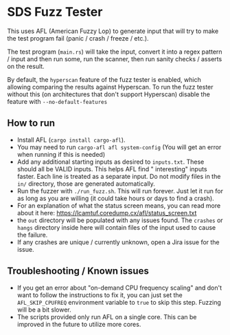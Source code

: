 # SDS Fuzz Tester

This uses AFL (American Fuzzy Lop) to generate input that will try to make the test program fail (panic / crash /
freeze / etc.).

The test program (`main.rs`) will take the input, convert it into a regex pattern / input and then run some, run the
scanner, then run sanity checks / asserts on the result.

By default, the `hyperscan` feature of the fuzz tester is enabled, which allowing comparing the results against
Hyperscan. To run the fuzz tester without this (on architectures that don't support Hyperscan) disable the feature
with `--no-default-features`

## How to run

- Install AFL (`cargo install cargo-afl`).
- You may need to run `cargo-afl afl system-config` (You will get an error when running if this is needed)
- Add any additional starting inputs as desired to `inputs.txt`. These should all be VALID inputs. This helps AFL find "
  interesting" inputs faster. Each line is treated as a separate input. Do not modify files in the `in/` directory,
  those are generated automatically.
- Run the fuzzer with `./run_fuzz.sh`. This will run forever. Just let it run for as long as you are willing (it could
  take hours or days to find a crash).
- For an explanation of what the status screen means, you can read more about it
  here: https://lcamtuf.coredump.cx/afl/status_screen.txt
- the `out` directory will be populated with any issues found. The `crashes` or `hangs` directory inside here will
  contain files of the input used to cause the failure.
- If any crashes are unique / currently unknown, open a Jira issue for the issue.

## Troubleshooting / Known issues

- If you get an error about "on-demand CPU frequency scaling" and don't want to follow the instructions to fix it, you
  can just set the `AFL_SKIP_CPUFREQ` environment variable to `true` to skip this step. Fuzzing will be a bit slower.
- The scripts provided only run AFL on a single core. This can be improved in the future to utilize more cores.